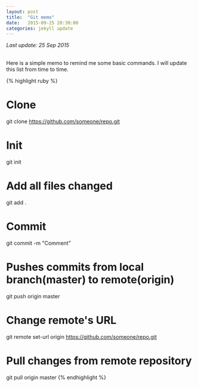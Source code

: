 ```yaml
---
layout: post
title:  "Git memo"
date:   2015-09-25 20:30:00
categories: jekyll update
---
```

*Last update: 25 Sep 2015*
<br>
<br>

Here is a simple memo to remind me some basic commands. I will update this list from time to time.

{% highlight ruby %}
# Clone
git clone https://github.com/someone/repo.git

# Init
git init

# Add all files changed
git add .

# Commit
git commit -m "Comment"

# Pushes commits from local branch(master) to remote(origin)
git push origin master

# Change remote's URL
git remote set-url origin https://github.com/someone/repo.git

# Pull changes from remote repository
git pull origin master
{% endhighlight %}